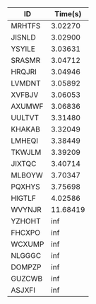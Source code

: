 |ID|Time(s)|
|-|-|
|MRHTFS|3.02270|
|JISNLD|3.02900|
|YSYILE|3.03631|
|SRASMR|3.04712|
|HRQJRI|3.04946|
|LVMDNT|3.05892|
|XVFBJV|3.06053|
|AXUMWF|3.06836|
|UULTVT|3.31480|
|KHAKAB|3.32049|
|LMHEQI|3.38449|
|TKWJLM|3.39209|
|JIXTQC|3.40714|
|MLBOYW|3.70347|
|PQXHYS|3.75698|
|HIGTLF|4.02586|
|WVYNJR|11.68419|
|YZHOHT|inf|
|FHCXPO|inf|
|WCXUMP|inf|
|NLGGGC|inf|
|DOMPZP|inf|
|GUZCWB|inf|
|ASJXFI|inf|
